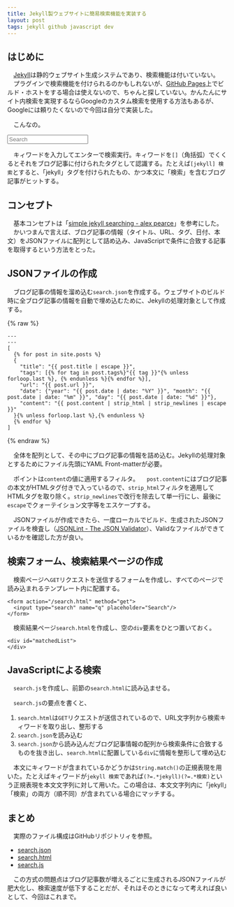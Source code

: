 ```yaml
---
title: Jekyll製ウェブサイトに簡易検索機能を実装する
layout: post
tags: jekyll github javascript dev
---
```

## はじめに

　[Jekyll](http://jekyllrb.com)は静的ウェブサイト生成システムであり、検索機能は付いていない。
　プラグインで検索機能を付けられるのかもしれないが、[GitHub Pages](http://pages.github.com)上でビルド・ホストをする場合は使えないので、ちゃんと探していない。かんたんにサイト内検索を実現するならGoogleのカスタム検索を使用する方法もあるが、Googleには頼りたくないので今回は自分で実装した。

　こんなの。

<form action="/search.html" method="get">
  <input type="search" name="q" placeholder="Search"/>
</form>

　キィワードを入力してエンターで検索実行。キィワードを`[]`（角括弧）でくくるとそれをブログ記事に付けられたタグとして認識する。たとえば`[jekyll] 検索`とすると、「jekyll」タグを付けられたもの、かつ本文に「検索」を含むブログ記事がヒットする。

## コンセプト

　基本コンセプトは「[simple jekyll searching - alex pearce](https://alexpearce.me/2012/04/simple-jekyll-searching/)」を参考にした。
　かいつまんで言えば、ブログ記事の情報（タイトル、URL、タグ、日付、本文）をJSONファイルに配列として詰め込み、JavaScriptで条件に合致する記事を取得するという方法をとった。

## JSONファイルの作成

　ブログ記事の情報を溜め込む`search.json`を作成する。ウェブサイトのビルド時に全ブログ記事の情報を自動で埋め込むために、Jekyllの処理対象として作成する。

{% raw %}
```
---
---
[
  {% for post in site.posts %}
  {
    "title": "{{ post.title | escape }}",
    "tags": [{% for tag in post.tags%}"{{ tag }}"{% unless forloop.last %}, {% endunless %}{% endfor %}],
    "url": "{{ post.url }}",
    "date": {"year": "{{ post.date | date: "%Y" }}", "month": "{{ post.date | date: "%m" }}", "day": "{{ post.date | date: "%d" }}"},
    "content": "{{ post.content | strip_html | strip_newlines | escape }}"
  }{% unless forloop.last %},{% endunless %}
  {% endfor %}
]
```
{% endraw %}

　全体を配列として、その中にブログ記事の情報を詰め込む。Jekyllの処理対象とするためにファイル先頭にYAML Front-matterが必要。

　ポイントは`content`の値に適用するフィルタ。
　`post.content`にはブログ記事の本文がHTMLタグ付きで入っているので、`strip_html`フィルタを適用してHTMLタグを取り除く。`strip_newlines`で改行を除去して単一行にし、最後に`escape`でクォーテイション文字等をエスケープする。

　JSONファイルが作成できたら、一度ローカルでビルド、生成されたJSONファイルを検査し（[JSONLint - The JSON Validator](http://jsonlint.com)）、Validなファイルができているかを確認した方が良い。


## 検索フォーム、検索結果ページの作成

　検索ページへ`GET`リクエストを送信するフォームを作成し、すべてのページで読み込まれるテンプレート内に配置する。

```
<form action="/search.html" method="get">
  <input type="search" name="q" placeholder="Search"/>
</form>
```

　検索結果ページ`search.html`を作成し、空の`div`要素をひとつ置いておく。

```
<div id="matchedList">
</div>
```


## JavaScriptによる検索

　`search.js`を作成し、前節の`search.html`に読み込ませる。

　`search.js`の要点を書くと、

1. `search.html`は`GET`リクエストが送信されているので、URL文字列から検索キィワードを取り出し、整形する
2. `search.json`を読み込む
3. `search.json`から読み込んだブログ記事情報の配列から検索条件に合致するものを抜き出し、`search.html`に配置している`div`に情報を整形して埋め込む

　本文にキィワードが含まれているかどうかは`String.match()`の正規表現を用いた。たとえばキィワードが`jekyll 検索`であれば`(?=.*jekyll)(?=.*検索)`という正規表現を本文文字列に対して用いた。この場合は、本文文字列内に「jekyll」「検索」の両方（順不同）が含まれている場合にマッチする。


## まとめ

　実際のファイル構成はGitHubリポジトリィを参照。

- [search.json](https://github.com/GenjiApp/genjiapp.github.io/blob/master/search.json)
- [search.html](https://github.com/GenjiApp/genjiapp.github.io/blob/master/_layouts/search.html)
- [search.js](https://github.com/GenjiApp/genjiapp.github.io/blob/master/js/search.js)

　この方式の問題点はブログ記事数が増えるごとに生成されるJSONファイルが肥大化し、検索速度が低下することだが、それはそのときになって考えれば良いとして、今回はこれまで。
